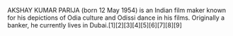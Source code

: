 AKSHAY KUMAR PARIJA (born 12 May 1954) is an Indian film maker known for his depictions of Odia culture and Odissi dance in his films. Originally a banker, he currently lives in Dubai.[1][2][3][4][5][6][7][8][9]
